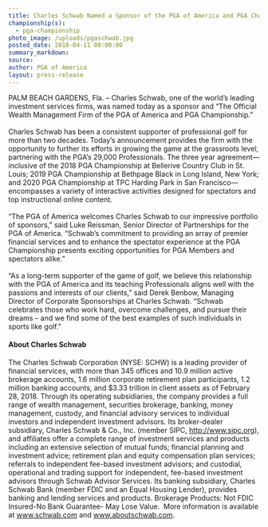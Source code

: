 ```yaml
---
title: Charles Schwab Named a Sponsor of the PGA of America and PGA Championship
championship(s):
  - pga-championship
photo_image: /uploads/pgaschwab.jpg
posted_date: 2018-04-11 00:00:00
summary_markdown:
source:
author: PGA of America
layout: press-release
---
```


PALM BEACH GARDENS, Fla. – Charles Schwab, one of the world’s leading investment services firms, was named today as a sponsor and “The Official Wealth Management Firm of the PGA of America and PGA Championship.”<br><br>Charles Schwab has been a consistent supporter of professional golf for more than two decades. Today’s announcement provides the firm with the opportunity to further its efforts in growing the game at the grassroots level, partnering with the PGA’s 29,000 Professionals. The three year agreement—inclusive of the 2018 PGA Championship at Bellerive Country Club in St. Louis; 2019 PGA Championship at Bethpage Black in Long Island, New York; and 2020 PGA Championship at TPC Harding Park in San Francisco—encompasses a variety of interactive activities designed for spectators and top instructional online content. &nbsp;<br><br>“The PGA of America welcomes Charles Schwab to our impressive portfolio of sponsors,” said Luke Reissman, Senior Director of Partnerships for the PGA of America. “Schwab’s commitment to providing an array of premier financial services and to enhance the spectator experience at the PGA Championship presents exciting opportunities for PGA Members and spectators alike.”<br><br>“As a long-term supporter of the game of golf, we believe this relationship with the PGA of America and its teaching Professionals aligns well with the passions and interests of our clients,” said Derek Benbow, Managing Director of Corporate Sponsorships at Charles Schwab. “Schwab celebrates those who work hard, overcome challenges, and pursue their dreams – and we find some of the best examples of such individuals in sports like golf.” &nbsp;

#### About Charles Schwab

The Charles Schwab Corporation (NYSE: SCHW) is a leading provider of financial services, with more than 345 offices and 10.9 million active brokerage accounts, 1.6 million corporate retirement plan participants, 1.2 million banking accounts, and $3.33 trillion in client assets as of February 28, 2018. Through its operating subsidiaries, the company provides a full range of wealth management, securities brokerage, banking, money management, custody, and financial advisory services to individual investors and independent investment advisors. Its broker-dealer subsidiary, Charles Schwab & Co., Inc. (member SIPC, http://www.sipc.org), and affiliates offer a complete range of investment services and products including an extensive selection of mutual funds; financial planning and investment advice; retirement plan and equity compensation plan services; referrals to independent fee-based investment advisors; and custodial, operational and trading support for independent, fee-based investment advisors through Schwab Advisor Services. Its banking subsidiary, Charles Schwab Bank (member FDIC and an Equal Housing Lender), provides banking and lending services and products. Brokerage Products: Not FDIC Insured-No Bank Guarantee- May Lose Value.&nbsp; More information is available at www.schwab.com and www.aboutschwab.com.